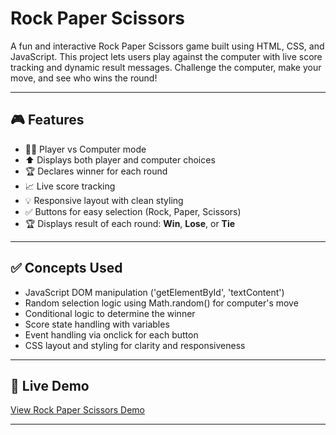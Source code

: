 #  Rock Paper Scissors
A fun and interactive Rock Paper Scissors game built using HTML, CSS, and JavaScript.
This project lets users play against the computer with live score tracking and dynamic result messages.
Challenge the computer, make your move, and see who wins the round!

---

## 🎮 Features

- 🧍‍♀️ Player vs Computer mode
- ⬆️ Displays both player and computer choices
- 🏆 Declares winner for each round
- 📈 Live score tracking
- 💡 Responsive layout with clean styling
- ✅ Buttons for easy selection (Rock, Paper, Scissors)
- 🏆 Displays result of each round: **Win**, **Lose**, or **Tie**

---

## ✅ Concepts Used
- JavaScript DOM manipulation ('getElementById', 'textContent')
- Random selection logic using Math.random() for computer's move
- Conditional logic to determine the winner
- Score state handling with variables
- Event handling via onclick for each button
- CSS layout and styling for clarity and responsiveness

---

## 🔗 Live Demo
[View Rock Paper Scissors Demo](https://malleswari-jonnadula.github.io/Web-dev-projects/Rock-paper-scissors/) 

---







